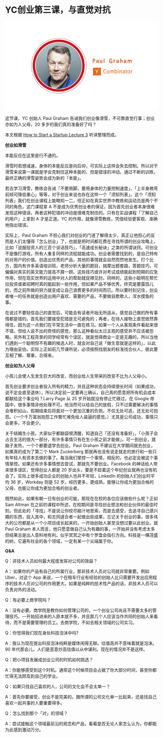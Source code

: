 # YC创业第三课，与直觉对抗

![Image](img/PastedGraphic2.png)

这节课，YC 创始人 Paul Graham 告诫我们创业像滑雪，不可靠直觉行事；创业亦如为人父母，20 多岁的我们真的准备好了吗？

本文根据 [How to Start a Startup Lecture 3](http://startupclass.samaltman.com/courses/lec03/) 听译整理而成。

**创业如滑雪**

本能反应在这里是行不通的。

滑雪时若想减速，身体的本能反应是向后仰，可实际上这样会失去控制。所以对于滑雪来说第一课就是学会克制住这种本能的、但是错误的冲动。通过不断的训练，最终正确的滑雪姿势会成为新的「本能」。

若去学习滑雪，教练会告诫「不要用脚，要用身体的力量控制速度」，「上半身微弯前倾可降低重心」等等，对于创业来说也存在这样一个「须知列表」。这个「须知列表」我们在创业课程上能略知一二，但正如在真实世界中教练和运动员是两个不同的角色，这门课程拿 A 不是成为优秀创业者的保证，因为首先创业者本身很难发现这种错误，再者这种犯错的冲动是很难克制住的。只有在实战课程「了解自己的用户」上拿到 A 才是正道。YC 的作用，就像滑雪教练，凭借经验更客观、准确地指出错误。

实际上，Paul Graham 不担心我们对创业的门道了解得太少，真正让他担心的反而是人们太懂得「怎么创业」了，也就是把时间都花费在寻找所谓的创业攻略上，比如「说服投资人的三百个谈话技巧」，「高速成长秘诀」之类的所谓诀窍。可创业不是像打游戏，所有人重复同样的流程就能成功。创业者需要找到的，是自己特有的对用户的价值。创造出优秀的产品，其他的事情就会自然而然地发生。打个比方，国内有许多英语培训班，老师分析大量的题目，揣摩出题套路，答题技巧，可偏偏对真实的英文能力提高不屑一顾。这些技巧或许对考试成绩能起到短期的应急作用，但在现实世界的运用中对人的帮助就捉襟见肘。同样的，这些小聪明在帮忙拉投资或者招聘时真的能起到一些作用，但如果产品不够优秀，终究是要露馅儿的，而之前所做的努力就变成让自己浪费更多的时间而已。所以要时刻记住，创业者唯一的任务就是创造出用户喜欢、需要的产品，不要做自欺欺人，浑水摸鱼的事。

在说过不要轻信自己的直觉后，可能会有读者开始无所适从，感觉自己做的所有事情都是错的。首先我们要接受犯错是无可避免的；再者，在待人接物上直觉依然靠得住，因为这一点我们在平常生活中一直在练习。如果一个人从客观条件看起来很不错，但给人说不出的奇怪的感觉，那么这种看似太过主观的感受并不应该被忽略。另外有工程背景的同学经常有个误区，就是觉得商业一定是无趣的，所以当他们遇到一个聪明但不有趣的候选人时，就会对自己说「做生意就是这样的」，以此为理由妥协。实际上正如前几节课所说，必须按照找朋友的标准找合伙人，彼此要互相了解、尊重，合得来。

**创业如为人父母**

小孩儿会使人生发生巨大的改变，而创业给人生带来的改变不比为人父母小。

首先创业要求创业者投入所有的精力，并且这种状态会持续很长时间（如果成功，说不定会直至退休）。所以决定前一定要再三确认，自己真的愿意把所有机会成本都献给这个事业吗？Larry Page 从 25 岁开始就没有停止忙碌过，在 Google 帝国中，很多事情非他处理不可。他当然可以给自己的放假，只不过需要解决的事情会堆积如山，假期结束后将面对一个更加沉重的负担。不仅无处可逃，还无处可抱怨。（一个千万富翁抱怨工作繁忙难免给人装逼的感觉。）尤其是公司成功，事情只会更多，不会更少。

关于结婚生小孩，大家似乎都脑袋很清醒，知道自己「还没有准备好」，「小孩子会占去生活的很大一部分，有许多事情只有在生小孩之前才能做」。可一到创业，就脑子发热，一个个都要退学去创业。Paul Graham 不建议在大学期间就去创业，如果真的成为了第二个 Mark Zuckerberg 那就再也没有说走就走的旅行和一些只有年轻人有资本去做的事了。每当我们掌控一个事情，相反的，也必定会被这个事情掌控。如果还有许多事情想去尝试，那就先不要创业。Facebook 的神话给人带来很多误区，觉得创业人都是 20 岁出头，要是不趁着这个年纪创业就再也没有机会了。实际上很多成功企业的创始人也并不年轻，LinkedIn 的创始人们创业时平均 36 岁，Workday 则是 52 岁。经历更多，更成熟，能够让你成为更加合格的父母，也能让你成为更加合格的创业者。

既然如此，如果有朝一日有创业的可能，那现在在校的各位应该做些什么呢？正如 Sam Altman 在之前的课程中所述，在校期间是寻找创业想法和创业伙伴的最佳时刻。但此处的「寻找」不是说让你绞尽脑汁地思索，而是去感受，去追寻自己感兴趣的东西，投入其中，和志同道合者一起做出些成果，忘记关于创业的事。很多伟大的公司都是从一个小项目成长起来的，一开始创始人甚至没想过要以此创业。就 Paul Graham 本人而言，他只愿意做自己认为有趣的事，一开始并没有考虑太多但结果总是出人意料地有利。似乎冥冥之中有个罗盘会指引方向。科技是一棵茂盛的树，它遍布社会的各个领域，一定有某一个尖端属于你。

**Q&A**

Q：非技术人员如何最大程度发挥对公司的效益？

A：  如果你的产品有自己的所属行业，那非技术人员对公司就非常重要。例如 Uber，对这个 App 来说，一个在租车行业有经验的创始人比只需要开发出应用程序的技术人员对公司的作用更大。如果是纯粹的技术性产品的话，非技术人员可以负责对外的活动。

Q：有必要上商学院吗？

A：没有必要。商学院是教你如何管理公司的，一个创业公司尚且不需要太多的管理技巧。一开始招进来的人原本就不多，并且那几个人应该当作共同的创始人来看待，而不是需要管理的员工。去商学院，不如去相关领域的公司实习。

Q：你觉得我们现在身处科技泡沫中吗?

A：我认为现在提出科技泡沫纯粹是媒体闲得无聊。估值高并不意味着就是泡沫。90 年代那会儿，人们是恶意炒高估值以从中谋利。现在的情况并不是这样。

Q：把小项目发展成创业公司的时机如何挑选？

A：你能够感受到这个时机。通常这个时候项目会占据了你大部分时间，甚至你都忙得无法顾及到自己的学业。

Q：如果只找自己喜欢的人，公司的文化会不会太单一？

A：首先你要接受，创业不是完美的。跟所谓的公司文化单一比起来，还是找自己喜欢一起共事的人要重要得多。

Q：怎么找到那个「对」的领域？

A：尝试接触这个领域最前沿的观念和产品，看看是否无论人家怎么认为，你都能为此感到激动万分。